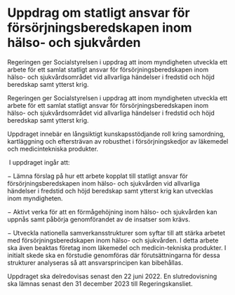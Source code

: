# Uppdrag om statligt ansvar för försörjningsberedskapen inom hälso- och sjukvården

Regeringen ger Socialstyrelsen i uppdrag att inom myndigheten utveckla ett arbete för ett samlat statligt ansvar för försörjningsberedskapen inom hälso- och sjukvårdsområdet vid allvarliga händelser i fredstid och höjd beredskap samt ytterst krig.

Regeringen ger Socialstyrelsen i uppdrag att inom myndigheten utveckla ett arbete för ett samlat statligt ansvar för försörjningsberedskapen inom hälso- och sjukvårdsområdet vid allvarliga händelser i fredstid och höjd beredskap samt ytterst krig.

Uppdraget innebär en långsiktigt kunskapsstödjande roll kring samordning, kartläggning och eftersträvan av robusthet i försörjningskedjor av läkemedel och medicintekniska produkter.

 I uppdraget ingår att:

− Lämna förslag på hur ett arbete kopplat till statligt ansvar för försörjningsberedskapen inom hälso- och sjukvården vid allvarliga händelser i fredstid och höjd beredskap samt ytterst krig kan utvecklas inom myndigheten.

− Aktivt verka för att en förmågehöjning inom hälso- och sjukvården kan uppnås samt påbörja genomförandet av de insatser som krävs.

− Utveckla nationella samverkansstrukturer som syftar till att stärka arbetet med försörjningsberedskapen inom hälso- och sjukvården. I detta arbete ska även beaktas företag inom läkemedel och medicin-tekniska produkter. I initialt skede ska en förstudie genomföras där förutsättningarna för dessa strukturer analyseras så att ansvarsprincipen kan bibehållas.

Uppdraget ska delredovisas senast den 22 juni 2022. En slutredovisning ska lämnas senast den 31 december 2023 till Regeringskansliet.
